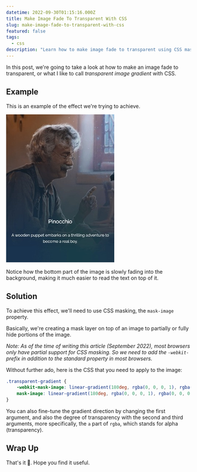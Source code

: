 ```yaml
---
datetime: 2022-09-30T01:15:16.000Z
title: Make Image Fade To Transparent With CSS
slug: make-image-fade-to-transparent-with-css
featured: false
tags:
  - css
description: "Learn how to make image fade to transparent using CSS masking."
---
```


In this post, we're going to take a look at how to make an image fade to transparent, or what I like to call _transparent image gradient_ with CSS.

## Example

This is an example of the effect we're trying to achieve.

![Transparent gradient example](./assets/transparent-gradient-example.jpeg)

Notice how the bottom part of the image is slowly fading into the background, making it much easier to read the text on top of it.

## Solution

To achieve this effect, we'll need to use CSS masking, the `mask-image` property.

Basically, we're creating a mask layer on top of an image to partially or fully hide portions of the image.

_Note: As of the time of writing this article (September 2022), most browsers only have partial support for CSS masking. So we need to add the `-webkit-` prefix in addition to the standard property in most browsers._

Without further ado, here is the CSS that you need to apply to the image:

```css
.transparent-gradient {
	-webkit-mask-image: linear-gradient(180deg, rgba(0, 0, 0, 1), rgba(0, 0, 0, 0));
	mask-image: linear-gradient(180deg, rgba(0, 0, 0, 1), rgba(0, 0, 0, 0));
}
```

You can also fine-tune the gradient direction by changing the first argument, and also the degree of transparency with the second and third arguments, more specifically, the `a` part of `rgba`, which stands for alpha (transparency).

## Wrap Up

That's it 🎉. Hope you find it useful.

